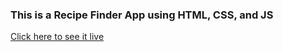 ### This is a Recipe Finder App using HTML, CSS, and JS

[Click here to see it live](https://hrodriguez007.github.io/recipe-finder-app-heidy/)
